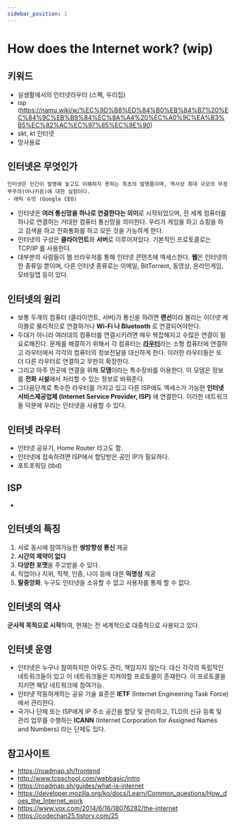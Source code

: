 ```yaml
---
sidebar_position: 1
---
```


# How does the Internet work? (wip)

## 키워드

- 실생활에서의 인터넷라우터 (스펙, 우리집)
- isp (https://namu.wiki/w/%EC%9D%B8%ED%84%B0%EB%84%B7%20%EC%84%9C%EB%B9%84%EC%8A%A4%20%EC%A0%9C%EA%B3%B5%EC%82%AC%EC%97%85%EC%9E%90)
- skt, kt 인터넷
- 망사용료

## 인터넷은 무엇인가

```
인터넷은 인간이 발명해 놓고도 이해하지 못하는 최초의 발명품이며, 역사상 최대 규모의 무정부주의(아나키즘)에 대한 실험이다.
- 에릭 슈밋 (Google CEO)
```

- 인터넷은 **여러 통신망을 하나로 연결한다는 의미**로 시작되었으며, 전 세계 컴퓨터를 하나로 연결하는 거대한 컴퓨터 통신망을 의미한다. 우리가 게임을 하고 쇼핑을 하고 검색을 하고 전화통화를 하고 모든 것을 가능하게 한다.
- 인터넷의 구성은 **클라이언트**와 **서버**로 이루어져있다. 기본적인 프로토콜로는 TCP/IP 를 사용한다.
- 대부분의 사람들이 웹 브라우저를 통해 인터넷 콘텐츠에 엑세스한다. **웹**은 인터넷의 한 종류일 뿐이며, 다른 인터넷 종류로는 이메일, BitTorrent, 동영상, 온라인게임, 모바일앱 등이 있다.

## 인터넷의 원리

- 보통 두개의 컴퓨터 (클라이언트, 서버)가 통신을 하려면 **랜선**이라 불리는 이더넷 케이블로 물리적으로 연결하거나 **Wi-Fi 나 Bluetooth** 로 연결되어야한다.
- 두대가 아니라 여러대의 컴퓨터를 연결시키려면 매우 복잡해지고 수많은 연결이 필요로해진다. 문제를 해결하기 위해서 각 컴퓨터는 [**라우터**](#인터넷-라우터)라는 소형 컴퓨터에 연결하고 라우터에서 각각의 컴퓨터의 정보전달을 대신하게 한다. 이러한 라우터들은 또 더 다른 라우터로 연결하고 무한히 확장한다.
- 그리고 아주 먼곳에 연결을 위해 **모뎀**이라는 특수장비를 이용한다. 이 모뎀은 정보를 **전화 시설**에서 처리할 수 있는 정보로 바꿔준다.
- 그다음단계로 특수한 라우터를 가지고 있고 다른 ISP에도 엑세스가 가능한 **인터넷서비스제공업체 (Internet Service Provider, ISP)** 에 연결한다. 이러한 네트워크들 덕분에 우리는 인터넷을 사용할 수 있다.

## 인터넷 라우터

- 인터넷 공유기, Home Router 라고도 함.
- 인터넷에 접속하려면 ISP에서 할당받은 공인 IP가 필요하다.
- 포트포워딩 (tbd)

## ISP

-

## 인터넷의 특징

1. 서로 동시에 참여가능한 **쌍방향성 통신** 제공
2. **시간의 제약이 없다**
3. **다양한 포맷**을 주고받을 수 있다.
4. 직업이나 지위, 직책, 인종, 나이 등에 대한 **익명성** 제공
5. **탈중앙화**. 누구도 인터넷을 소유할 수 없고 사용자를 통제 할 수 없다.

## 인터넷의 역사

**군사적 목적으로 시작**하여, 현재는 전 세계적으로 대중적으로 사용되고 있다.

## 인터넷 운영

- 인터넷은 누구나 참여하지만 아무도 관리, 책임지지 않는다. 대신 각각의 독립적인 네트워크들이 있고 이 네트워크들은 지켜야할 프로토콜이 존재한다. 이 프로토콜을 지키면 해당 네트워크에 참여가능.
- 인터넷 작동하게하는 공유 기술 표준은 **IETF** (Internet Engineering Task Force) 에서 관리한다.
- 국가나 단체 또는 ISP에게 IP 주소 공간을 할당 및 관리하고, TLD의 신규 등록 및 관리 업무를 수행하는 **ICANN** (Internet Corporation for Assigned Names and Numbers) 라는 단체도 있다.

## 참고사이트

- https://roadmap.sh/frontend
- http://www.tcpschool.com/webbasic/intro
- https://roadmap.sh/guides/what-is-internet
- https://developer.mozilla.org/ko/docs/Learn/Common_questions/How_does_the_Internet_work
- https://www.vox.com/2014/6/16/18076282/the-internet
- https://codechan25.tistory.com/25

